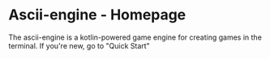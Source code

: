 # Ascii-engine - Homepage

The ascii-engine is a kotlin-powered game engine for creating games in
the terminal. If you're new, go to "Quick Start"